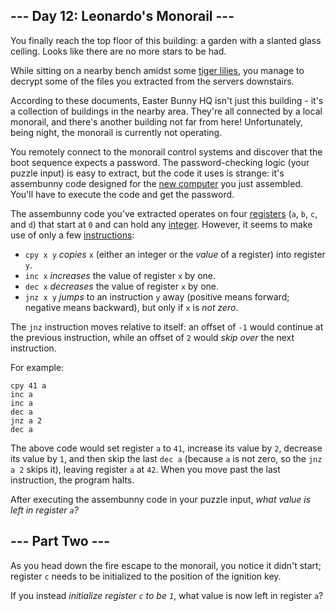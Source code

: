 ## --- Day 12: Leonardo's Monorail ---

You finally reach the top floor of this building: a garden with a slanted glass ceiling. Looks like there are no more stars to be had.

While sitting on a nearby bench amidst some [tiger lilies](https://www.google.com/search?q=tiger+lilies&amp;tbm=isch), you manage to decrypt some of the files you extracted from the servers downstairs.

According to these documents, Easter Bunny HQ isn't just this building - it's a collection of buildings in the nearby area. They're all connected by a local monorail, and there's another building not far from here! Unfortunately, being night, the monorail is currently not operating.

You remotely connect to the monorail control systems and discover that the boot sequence expects a password. The password-checking logic (your puzzle input) is easy to extract, but the code it uses is strange: it's <span title="Strangely, this assembunny code doesn't seem to be very good at multiplying.">assembunny</span> code designed for the [new computer](11) you just assembled. You'll have to execute the code and get the password.

The assembunny code you've extracted operates on four [registers](https://en.wikipedia.org/wiki/Processor_register) (`` a ``, `` b ``, `` c ``, and `` d ``) that start at `` 0 `` and can hold any [integer](https://en.wikipedia.org/wiki/Integer). However, it seems to make use of only a few [instructions](https://en.wikipedia.org/wiki/Instruction_set):

*   `` cpy x y `` _copies_ `` x `` (either an integer or the _value_ of a register) into register `` y ``.
*   `` inc x `` _increases_ the value of register `` x `` by one.
*   `` dec x `` _decreases_ the value of register `` x `` by one.
*   `` jnz x y `` _jumps_ to an instruction `` y `` away (positive means forward; negative means backward), but only if `` x `` is _not zero_.

The `` jnz `` instruction moves relative to itself: an offset of `` -1 `` would continue at the previous instruction, while an offset of `` 2 `` would _skip over_ the next instruction.

For example:

    cpy 41 a
    inc a
    inc a
    dec a
    jnz a 2
    dec a

The above code would set register `` a `` to `` 41 ``, increase its value by `` 2 ``, decrease its value by `` 1 ``, and then skip the last `` dec a `` (because `` a `` is not zero, so the `` jnz a 2 `` skips it), leaving register `` a `` at `` 42 ``. When you move past the last instruction, the program halts.

After executing the assembunny code in your puzzle input, _what value is left in register `` a ``?_

## --- Part Two ---

As you head down the fire escape to the monorail, you notice it didn't start; register `` c `` needs to be initialized to the position of the ignition key.

If you instead _initialize register `` c `` to be `` 1 ``_, what value is now left in register `` a ``?